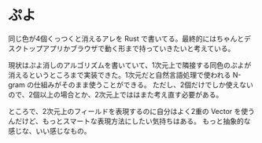 # ぷよ

同じ色が4個くっつくと消えるアレを Rust で書いてる。最終的にはちゃんとデスクトップアプリかブラウザで動く形まで持っていきたいと考えている。

現状はぷよ消しのアルゴリズムを書いていて、1次元上で隣接する同色のぷよが消えるというところまで実装できた。1次元だと自然言語処理で使われる N-gram の仕組みがそのまま使うことができる。
ただし、2個だけでしか使えないので、2個以上の場合とか、2次元上でははまた考え直す必要がある。

ところで、2次元上のフィールドを表現するのに自分はよく2重の Vector を使うんだけど、もっとスマートな表現方法にしたい気持ちはある。
もっと抽象的な感じな、いい感じなもの。
